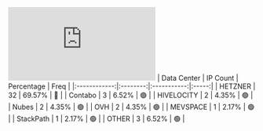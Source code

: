 ![Diagramm](https://github.com/obajay/StateSync-snapshots/blob/main/Projects/Uptick/1/README.md)
| Data Center | IP Count | Percentage | Freq |
|:------------:|:--------:|:-----------:|:-----:|
| HETZNER | 32 | 69.57% | 🔴 |
| Contabo | 3 | 6.52% | 🟢 |
| HIVELOCITY | 2 | 4.35% | 🟢 |
| Nubes | 2 | 4.35% | 🟢 |
| OVH | 2 | 4.35% | 🟢 |
| MEVSPACE | 1 | 2.17% | 🟢 |
| StackPath | 1 | 2.17% | 🟢 |
| OTHER | 3 | 6.52% | 🟢 |